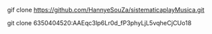 
gif clone https://github.com/HannyeSouZa/sistematicaplayMusica.git

git clone 6350404520:AAEqc3lp6Lr0d_fP3phyLjL5vqheCjCUo18
